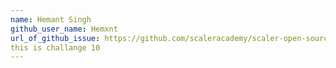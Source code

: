 ```yaml
---
name: Hemant Singh
github_user_name: Hemxnt
url_of_github_issue: https://github.com/scaleracademy/scaler-open-source-september-challenge/issues/928
this is challange 10 
---
```

